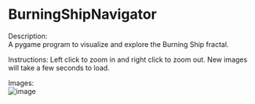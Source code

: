 # BurningShipNavigator
Description:  
A pygame program to visualize and explore the Burning Ship fractal.  
  
Instructions:
Left click to zoom in and right click to zoom out. New images will take a few seconds to load.  
  
Images:  
![image](https://drive.google.com/drive/folders/1IqHO3m0j1Wz4GP9-7PvHLUumL0_w18gl?usp=sharing)
